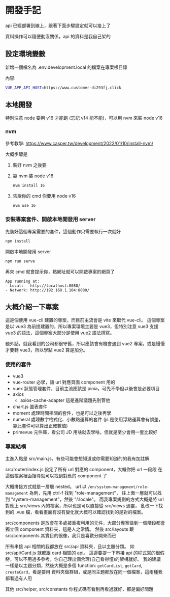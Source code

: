 # 開發手記

api 已經部署到線上，跟著下面步驟設定就可以接上了

資料操作可以隨便動沒關係，api 的資料是我自己架的

## 設定環境變數

新增一個檔名為 .env.development.local 的檔案在專案根目錄

內容:

```sh
VUE_APP_API_HOST=https://www.customer-di293fj.click
```

## 本地開發

特別注意 node 要用 v16 才能跑 (忘記 v14 能不能)，可以用 nvm 來裝 node v16

### nvm

參考教學: https://www.casper.tw/development/2022/01/10/install-nvm/

大概步驟是

1. 裝好 nvm 之後要
2. 靠 nvm 裝 node v16

   ```sh
   nvm install 16
   ```

3. 告訴你的 cmd 你要用 node v16

   ```sh
   nvm use 16
   ```

### 安裝專案套件、開啟本地開發用 server

先裝好這個專案需要的套件，這個動作只需要執行一次就好

```sh
npm install
```

開啟本地開發用 server

```sh
npm run serve
```

再來 cmd 就會提示你，點網址就可以開啟專案的網頁了

```text
App running at:
- Local:   http://localhost:8080/
- Network: http://192.168.1.104:8080/
```

## 大概介紹一下專案

這是個使用 vue-cli 建置的專案，而目前主流會是 vite 來取代 vue-cli。
這個專案是以 vue3 為前提建置的，所以專案環境主要是 vue3，但特別注意
vue3 支援 vue3 的語法，這個專案大部分是使用 vue2 語法撰寫。

題外話，就我看到的公司都很守舊，所以應該會有機會遇到 vue2 專案，或是慢慢
才要轉 vue3，所以學點 vue2 算是加分。

### 使用的套件

- vue3
- vue-router 必學，讓 url 對應頁面 component 用的
- vuex 狀態管理套件，目前主流應該是 pinia，可先不學但以後會是必要項目
- axios
  - axios-cache-adapter 這是進階議題先別管他
- chart.js 圖表套件
- moment 處理時間相關的套件，也是可以之後再學
- numeral 處理數字格式化、小數點運算的套件 (js 是使用浮點運算會有誤差，靠此套件可以算出正確數值)
- primevue 元件庫，看公司 JD 用啥就去學啥，但就是至少會用一套比較好

### 專案結構

主進入點是 src/main.js，有些可能會想知道或你需要知道的的我有加註解

src/router/index.js 設定了所有 url 對應的 component，大概你把 url 一段段
在這個檔案裡面搜尋就可以找到對應的 component 了

大概拼接方式就是一層層 nested。
url 以 `/en/system-management/role-management` 為例，先用 ctrl-f 找到 "role-management"，
往上面一層就可以找到 "system-management"，然後 "/:locale"。
而我專案規劃的方式大概是將 url 對應上 src/views 內的檔案，所以也是可以直接從 src/views 通靈，
亂改一下找到的 .vue 檔，看看畫面有沒有變化就大概可以確認找到的是對的檔案。

src/components 是放會在多處被重複利用的元件，大部分專案做到一個階段都會獨立個 component 資料夾，這是人之常情。
然後 src/layouts 跟 src/components 其實目的很像，我只是喜歡分開來而已

所有串接 api 相關的我都放在 src/api 資料夾，且以主題分類。 如 src/api/Card.js 就都跟 card 相關的 api。
這邊要提一下串接 api 的程式寫的很假掰，可以不用過多參考，你自己理出個合理(自己看得懂)的架構就好。
我的建議一樣是以主題分類，然後大概是多個 function: `getCardList`, `getCard`, `createCard`，看是要用
資料夾做群組，或是同主題都放在同一個檔案，這兩種我都看過有人用

其他 src/helper, src/constants 你程式碼有看到再看過就好，都是偏好問題
